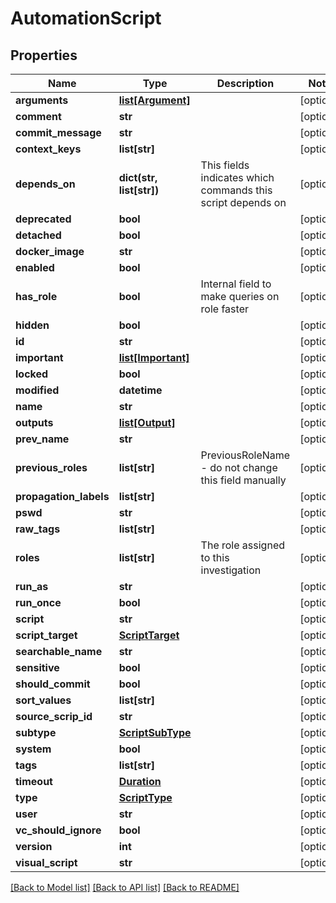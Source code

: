 # AutomationScript

## Properties
Name | Type | Description | Notes
------------ | ------------- | ------------- | -------------
**arguments** | [**list[Argument]**](Argument.md) |  | [optional] 
**comment** | **str** |  | [optional] 
**commit_message** | **str** |  | [optional] 
**context_keys** | **list[str]** |  | [optional] 
**depends_on** | **dict(str, list[str])** | This fields indicates which commands this script depends on | [optional] 
**deprecated** | **bool** |  | [optional] 
**detached** | **bool** |  | [optional] 
**docker_image** | **str** |  | [optional] 
**enabled** | **bool** |  | [optional] 
**has_role** | **bool** | Internal field to make queries on role faster | [optional] 
**hidden** | **bool** |  | [optional] 
**id** | **str** |  | [optional] 
**important** | [**list[Important]**](Important.md) |  | [optional] 
**locked** | **bool** |  | [optional] 
**modified** | **datetime** |  | [optional] 
**name** | **str** |  | [optional] 
**outputs** | [**list[Output]**](Output.md) |  | [optional] 
**prev_name** | **str** |  | [optional] 
**previous_roles** | **list[str]** | PreviousRoleName - do not change this field manually | [optional] 
**propagation_labels** | **list[str]** |  | [optional] 
**pswd** | **str** |  | [optional] 
**raw_tags** | **list[str]** |  | [optional] 
**roles** | **list[str]** | The role assigned to this investigation | [optional] 
**run_as** | **str** |  | [optional] 
**run_once** | **bool** |  | [optional] 
**script** | **str** |  | [optional] 
**script_target** | [**ScriptTarget**](ScriptTarget.md) |  | [optional] 
**searchable_name** | **str** |  | [optional] 
**sensitive** | **bool** |  | [optional] 
**should_commit** | **bool** |  | [optional] 
**sort_values** | **list[str]** |  | [optional] 
**source_scrip_id** | **str** |  | [optional] 
**subtype** | [**ScriptSubType**](ScriptSubType.md) |  | [optional] 
**system** | **bool** |  | [optional] 
**tags** | **list[str]** |  | [optional] 
**timeout** | [**Duration**](Duration.md) |  | [optional] 
**type** | [**ScriptType**](ScriptType.md) |  | [optional] 
**user** | **str** |  | [optional] 
**vc_should_ignore** | **bool** |  | [optional] 
**version** | **int** |  | [optional] 
**visual_script** | **str** |  | [optional] 

[[Back to Model list]](README.md#documentation-for-models) [[Back to API list]](README.md#documentation-for-api-endpoints) [[Back to README]](README.md)


